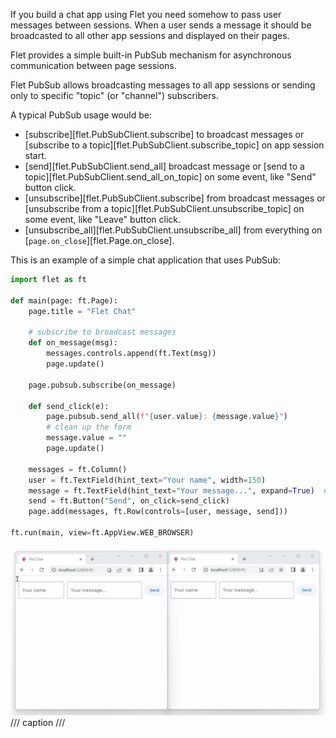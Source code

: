 If you build a chat app using Flet you need somehow to pass user messages between sessions. When a user sends a message it should be broadcasted to all other app sessions and displayed on their pages.

Flet provides a simple built-in PubSub mechanism for asynchronous communication between page sessions.

Flet PubSub allows broadcasting messages to all app sessions or sending only to specific "topic" (or "channel") subscribers.

A typical PubSub usage would be:

* [subscribe][flet.PubSubClient.subscribe] to broadcast messages or [subscribe to a topic][flet.PubSubClient.subscribe_topic] on app session start.
* [send][flet.PubSubClient.send_all] broadcast message or [send to a topic][flet.PubSubClient.send_all_on_topic] on some event, like "Send" button click.
* [unsubscribe][flet.PubSubClient.subscribe] from broadcast messages or [unsubscribe from a topic][flet.PubSubClient.unsubscribe_topic] on some event, like "Leave" button click.
* [unsubscribe_all][flet.PubSubClient.unsubscribe_all] from everything on [`page.on_close`][flet.Page.on_close].

This is an example of a simple chat application that uses PubSub:

```python
import flet as ft

def main(page: ft.Page):
    page.title = "Flet Chat"

    # subscribe to broadcast messages
    def on_message(msg):
        messages.controls.append(ft.Text(msg))
        page.update()

    page.pubsub.subscribe(on_message)

    def send_click(e):
        page.pubsub.send_all(f"{user.value}: {message.value}")
        # clean up the form
        message.value = ""
        page.update()

    messages = ft.Column()
    user = ft.TextField(hint_text="Your name", width=150)
    message = ft.TextField(hint_text="Your message...", expand=True)  # fill all the space
    send = ft.Button("Send", on_click=send_click)
    page.add(messages, ft.Row(controls=[user, message, send]))

ft.run(main, view=ft.AppView.WEB_BROWSER)
```

![Chat app](../assets/cookbook/pub-sub/chat-app.gif)
/// caption
///
